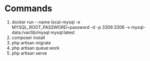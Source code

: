 # Commands

1. docker run --name local-mysql -e MYSQL_ROOT_PASSWORD=password -d -p 3306:3306 -v mysql-data:/var/lib/mysql mysql:latest
2. composer install
3. php artisan migrate
4. php artisan queue:work
5. php artisan serve


